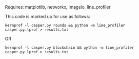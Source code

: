 Requires: matplotlib, networkx, imageio, line_profiler

This code is marked up for use as follows:
```
kernprof -l casper.py rounds && python -m line_profiler casper.py.lprof > results.txt
```
OR
```
kernprof -l casper.py blockchain && python -m line_profiler casper.py.lprof > results.txt
```
